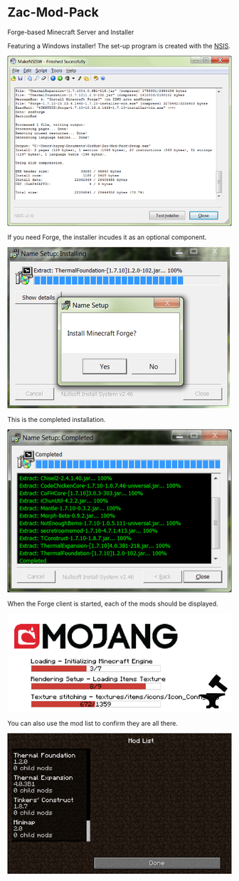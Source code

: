 # Zac-Mod-Pack
Forge-based Minecraft Server and Installer

Featuring a Windows installer! The set-up program is created with the [NSIS](http://nsis.sourceforge.net/Main_Page "Nullsoft Scriptable Install System (NSIS)").

![NSIS-Script](images/MakeNSISW.png?raw=true "Compile NSIS Script")

If you need Forge, the installer incudes it as an optional component.

![Install-Forge](images/AskToInstallForge.PNG?raw=true "Optionally Install Forge")

This is the completed installation.

![Install-Completed](images/InstallCompleted.png?raw=true "Install Completed")

When the Forge client is started, each of the mods should be displayed.

![Init-Forge](images/InitializingForge.png?raw=true "Initializing Forge")

You can also use the mod list to confirm they are all there.

![Mod-List](images/PartialModList.PNG?raw=true "Partial Mod List")
